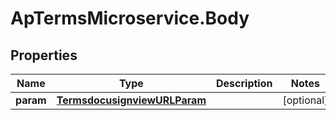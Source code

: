 # ApTermsMicroservice.Body

## Properties
Name | Type | Description | Notes
------------ | ------------- | ------------- | -------------
**param** | [**TermsdocusignviewURLParam**](TermsdocusignviewURLParam.md) |  | [optional] 


